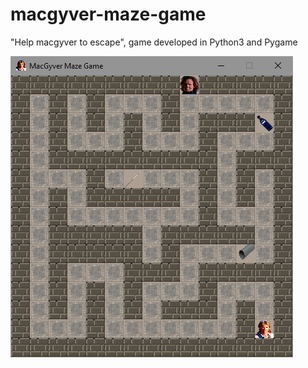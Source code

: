# macgyver-maze-game
"Help macgyver to escape", game developed in Python3 and Pygame

![Screenshot](img/macgyver-maze.PNG)
